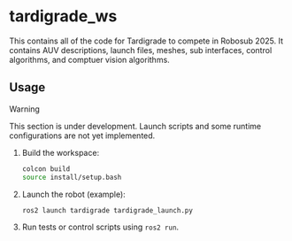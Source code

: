 # tardigrade_ws 

This contains all of the code for Tardigrade to compete in Robosub 2025. It contains AUV descriptions, launch files, meshes, sub interfaces, control algorithms, and comptuer vision algorithms.

## Usage
> [!WARNING]  
> This section is under development. Launch scripts and some runtime configurations are not yet implemented.

1. Build the workspace:
   ```bash
   colcon build
   source install/setup.bash
   ```

2. Launch the robot (example):
   ```bash
   ros2 launch tardigrade tardigrade_launch.py
   ```

3. Run tests or control scripts using `ros2 run`.